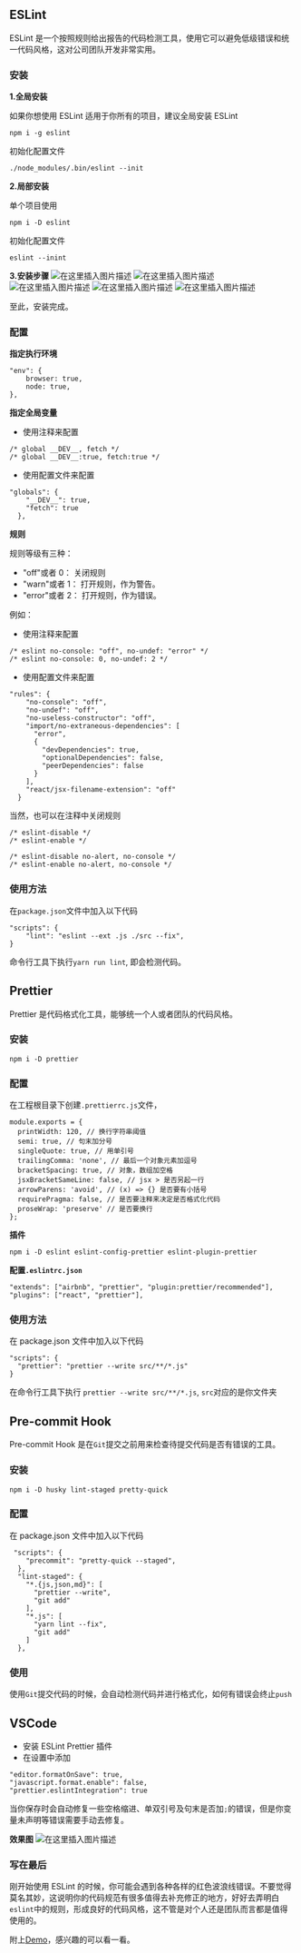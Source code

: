## ESLint

ESLint 是一个按照规则给出报告的代码检测工具，使用它可以避免低级错误和统一代码风格，这对公司团队开发非常实用。

### 安装

**1.全局安装**

如果你想使用 ESLint 适用于你所有的项目，建议全局安装 ESLint

`npm i -g eslint`

初始化配置文件

`./node_modules/.bin/eslint --init`

**2.局部安装**

单个项目使用

`npm i -D eslint`

初始化配置文件

`eslint --inint`

**3.安装步骤**
![在这里插入图片描述](https://img-blog.csdnimg.cn/20190228230735252.png)
![在这里插入图片描述](https://img-blog.csdnimg.cn/20190228230754596.png)
![在这里插入图片描述](https://img-blog.csdnimg.cn/20190228230826721.png)
![在这里插入图片描述](https://img-blog.csdnimg.cn/20190228230841612.png)
![在这里插入图片描述](https://img-blog.csdnimg.cn/20190228230858293.png)

至此，安装完成。

### 配置

**指定执行环境**

```
"env": {
	browser: true,
	node: true,
},
```

**指定全局变量**

- 使用注释来配置

```
/* global __DEV__, fetch */
/* global __DEV__:true, fetch:true */
```

- 使用配置文件来配置

```
"globals": {
    "__DEV__": true,
    "fetch": true
  },
```

**规则**

规则等级有三种：

- "off"或者 0： 关闭规则
- "warn"或者 1： 打开规则，作为警告。
- "error"或者 2： 打开规则，作为错误。

例如：

- 使用注释来配置

```
/* eslint no-console: "off", no-undef: "error" */
/* eslint no-console: 0, no-undef: 2 */
```

- 使用配置文件来配置

```
"rules": {
    "no-console": "off",
    "no-undef": "off",
    "no-useless-constructor": "off",
    "import/no-extraneous-dependencies": [
      "error",
      {
        "devDependencies": true,
        "optionalDependencies": false,
        "peerDependencies": false
      }
    ],
    "react/jsx-filename-extension": "off"
  }
```

当然，也可以在注释中关闭规则

```
/* eslint-disable */
/* eslint-enable */

/* eslint-disable no-alert, no-console */
/* eslint-enable no-alert, no-console */
```

### 使用方法

在`package.json`文件中加入以下代码

```
"scripts": {
    "lint": "eslint --ext .js ./src --fix",
}
```

命令行工具下执行`yarn run lint`, 即会检测代码。

## Prettier

Prettier 是代码格式化工具，能够统一个人或者团队的代码风格。

### 安装

`npm i -D prettier`

### 配置

在工程根目录下创建`.prettierrc.js`文件，

```
module.exports = {
  printWidth: 120, // 换行字符串阈值
  semi: true, // 句末加分号
  singleQuote: true, // 用单引号
  trailingComma: 'none', // 最后一个对象元素加逗号
  bracketSpacing: true, // 对象，数组加空格
  jsxBracketSameLine: false, // jsx > 是否另起一行
  arrowParens: 'avoid', // (x) => {} 是否要有小括号
  requirePragma: false, // 是否要注释来决定是否格式化代码
  proseWrap: 'preserve' // 是否要换行
};
```

**插件**

`npm i -D eslint eslint-config-prettier eslint-plugin-prettier`

**配置`.eslintrc.json`**

```
"extends": ["airbnb", "prettier", "plugin:prettier/recommended"],
"plugins": ["react", "prettier"],
```

### 使用方法

在 package.json 文件中加入以下代码

```
"scripts": {
  "prettier": "prettier --write src/**/*.js"
}
```

在命令行工具下执行 `prettier --write src/**/*.js`, `src`对应的是你文件夹

## Pre-commit Hook

Pre-commit Hook 是在`Git`提交之前用来检查待提交代码是否有错误的工具。

### 安装

`npm i -D husky lint-staged pretty-quick`

### 配置

在 package.json 文件中加入以下代码

```
 "scripts": {
    "precommit": "pretty-quick --staged",
  },
  "lint-staged": {
    "*.{js,json,md}": [
      "prettier --write",
      "git add"
    ],
    "*.js": [
      "yarn lint --fix",
      "git add"
    ]
  },
```

### 使用

使用`Git`提交代码的时候，会自动检测代码并进行格式化，如何有错误会终止`push`

## VSCode

- 安装 ESLint Prettier 插件
- 在设置中添加

```
"editor.formatOnSave": true,
"javascript.format.enable": false,
"prettier.eslintIntegration": true
```

当你保存时会自动修复一些空格缩进、单双引号及句末是否加`;`的错误，但是你变量未声明等错误需要手动去修复。

**效果图**
![在这里插入图片描述](https://img-blog.csdnimg.cn/20190228231408259.gif)

### 写在最后

刚开始使用 ESLint 的时候，你可能会遇到各种各样的红色波浪线错误。不要觉得莫名其妙，这说明你的代码规范有很多值得去补充修正的地方，好好去弄明白`eslint`中的规则，形成良好的代码风格，这不管是对个人还是团队而言都是值得使用的。

附上[Demo](https://github.com/TryImpossible/DIY/tree/master/DIY2.0)，感兴趣的可以看一看。
